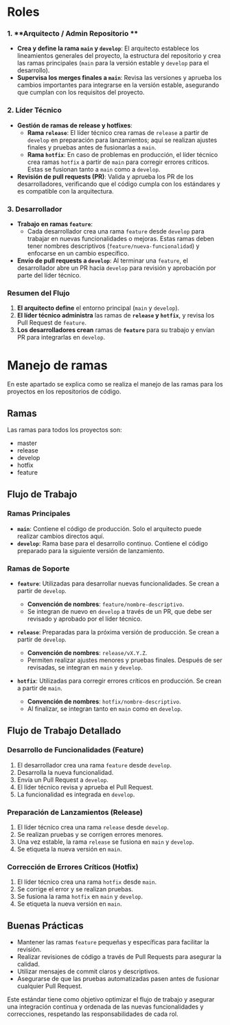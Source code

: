 # Roles

### 1. **Arquitecto / Admin Repositorio **
   - **Crea y define la rama `main` y `develop`**: El arquitecto establece los lineamientos generales del proyecto, la estructura del repositorio y crea las ramas principales (`main` para la versión estable y `develop` para el desarrollo).
   - **Supervisa los merges finales a `main`**: Revisa las versiones y aprueba los cambios importantes para integrarse en la versión estable, asegurando que cumplan con los requisitos del proyecto.

### 2. **Líder Técnico**
   - **Gestión de ramas de release y hotfixes**:
      - **Rama `release`**: El líder técnico crea ramas de `release` a partir de `develop` en preparación para lanzamientos; aquí se realizan ajustes finales y pruebas antes de fusionarlas a `main`.
      - **Rama `hotfix`**: En caso de problemas en producción, el líder técnico crea ramas `hotfix` a partir de `main` para corregir errores críticos. Estas se fusionan tanto a `main` como a `develop`.
   - **Revisión de pull requests (PR)**: Valida y aprueba los PR de los desarrolladores, verificando que el código cumpla con los estándares y es compatible con la arquitectura.

### 3. **Desarrollador**
   - **Trabajo en ramas `feature`**:
      - Cada desarrollador crea una rama `feature` desde `develop` para trabajar en nuevas funcionalidades o mejoras. Estas ramas deben tener nombres descriptivos (`feature/nueva-funcionalidad`) y enfocarse en un cambio específico.
   - **Envío de pull requests a `develop`**: Al terminar una `feature`, el desarrollador abre un PR hacia `develop` para revisión y aprobación por parte del líder técnico.

### Resumen del Flujo
1. **El arquitecto define** el entorno principal (`main` y `develop`).
2. **El líder técnico administra** las ramas de **`release` y `hotfix`**, y revisa los Pull Request de `feature`.
3. **Los desarrolladores crean** ramas de **`feature`** para su trabajo y envían PR para integrarlas en `develop`.


# Manejo de ramas

En este apartado se explica como se realiza el manejo de las ramas para los proyectos en los repositorios de código.


## Ramas

Las ramas para todos los proyectos son:

* master
* release
* develop
* hotfix
* feature
  
## Flujo de Trabajo

### Ramas Principales

- **`main`**: Contiene el código de producción. Solo el arquitecto puede realizar cambios directos aquí.
- **`develop`**: Rama base para el desarrollo continuo. Contiene el código preparado para la siguiente versión de lanzamiento.

### Ramas de Soporte

- **`feature`**: Utilizadas para desarrollar nuevas funcionalidades. Se crean a partir de `develop`.
  - **Convención de nombres**: `feature/nombre-descriptivo`.
  - Se integran de nuevo en `develop` a través de un PR, que debe ser revisado y aprobado por el líder técnico.

- **`release`**: Preparadas para la próxima versión de producción. Se crean a partir de `develop`.
  - **Convención de nombres**: `release/vX.Y.Z`.
  - Permiten realizar ajustes menores y pruebas finales. Después de ser revisadas, se integran en `main` y `develop`.

- **`hotfix`**: Utilizadas para corregir errores críticos en producción. Se crean a partir de `main`.
  - **Convención de nombres**: `hotfix/nombre-descriptivo`.
  - Al finalizar, se integran tanto en `main` como en `develop`.

## Flujo de Trabajo Detallado

### Desarrollo de Funcionalidades (Feature)

1. El desarrollador crea una rama `feature` desde `develop`.
2. Desarrolla la nueva funcionalidad.
3. Envía un Pull Request a `develop`.
4. El líder técnico revisa y aprueba el Pull Request.
5. La funcionalidad es integrada en `develop`.

### Preparación de Lanzamientos (Release)

1. El líder técnico crea una rama `release` desde `develop`.
2. Se realizan pruebas y se corrigen errores menores.
3. Una vez estable, la rama `release` se fusiona en `main` y `develop`.
4. Se etiqueta la nueva versión en `main`.

### Corrección de Errores Críticos (Hotfix)

1. El líder técnico crea una rama `hotfix` desde `main`.
2. Se corrige el error y se realizan pruebas.
3. Se fusiona la rama `hotfix` en `main` y `develop`.
4. Se etiqueta la nueva versión en `main`.

## Buenas Prácticas

- Mantener las ramas `feature` pequeñas y específicas para facilitar la revisión.
- Realizar revisiones de código a través de Pull Requests para asegurar la calidad.
- Utilizar mensajes de commit claros y descriptivos.
- Asegurarse de que las pruebas automatizadas pasen antes de fusionar cualquier Pull Request.

Este estándar tiene como objetivo optimizar el flujo de trabajo y asegurar una integración continua y ordenada de las nuevas funcionalidades y correcciones, respetando las responsabilidades de cada rol.
